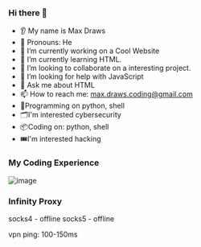  ### Hi there 👋

* 👂 My name is Max Draws
* 👩 Pronouns: He
* 🔭 I’m currently working on a Cool Website
* 🌱 I’m currently learning HTML.
* 🤝 I’m looking to collaborate on a interesting project.
* 🤔 I’m looking for help with JavaScript
* 💬 Ask me about HTML
* 📫 How to reach me: <max.draws.coding@gmail.com>
* 💾Programming on python, shell
* 🗂️I'm interested cybersecurity
* 📦Coding on: python, shell
* 🎟️I'm interested hacking
### My Coding Experience
![image](https://user-images.githubusercontent.com/120040231/215178675-4a30f3e0-1a6e-4e87-a7f8-9278cf22f4b6.png)

### Infinity Proxy

socks4 - offline
socks5 - offline

vpn ping: 100-150ms
